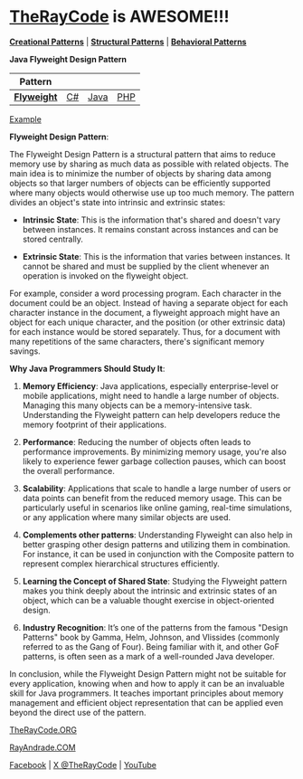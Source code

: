 # [TheRayCode](../../../README.md) is AWESOME!!!

**[Creational Patterns](../README.md)** | **[Structural Patterns](../../Structural/README.md)** | **[Behavioral Patterns](../../Behavioral/README.md)**

**Java Flyweight Design Pattern**

|Pattern|   |   |   |
|---|---|---|---|
| [**Flyweight**](README.md) | [C#](../../../Csharp/Structural/Flyweight/README.md) | [Java](../../../Java/Structural/Flyweight/README.md) | [PHP](../../../PHP/Structural/Flyweight/README.md) |

[Example](FT1/README.md)

**Flyweight Design Pattern**:

The Flyweight Design Pattern is a structural pattern that aims to reduce memory use by sharing as much data as possible with related objects. The main idea is to minimize the number of objects by sharing data among objects so that larger numbers of objects can be efficiently supported where many objects would otherwise use up too much memory. The pattern divides an object's state into intrinsic and extrinsic states:

- **Intrinsic State**: This is the information that's shared and doesn't vary between instances. It remains constant across instances and can be stored centrally.
  
- **Extrinsic State**: This is the information that varies between instances. It cannot be shared and must be supplied by the client whenever an operation is invoked on the flyweight object.

For example, consider a word processing program. Each character in the document could be an object. Instead of having a separate object for each character instance in the document, a flyweight approach might have an object for each unique character, and the position (or other extrinsic data) for each instance would be stored separately. Thus, for a document with many repetitions of the same characters, there's significant memory savings.

**Why Java Programmers Should Study It**:

1. **Memory Efficiency**: Java applications, especially enterprise-level or mobile applications, might need to handle a large number of objects. Managing this many objects can be a memory-intensive task. Understanding the Flyweight pattern can help developers reduce the memory footprint of their applications.

2. **Performance**: Reducing the number of objects often leads to performance improvements. By minimizing memory usage, you're also likely to experience fewer garbage collection pauses, which can boost the overall performance.

3. **Scalability**: Applications that scale to handle a large number of users or data points can benefit from the reduced memory usage. This can be particularly useful in scenarios like online gaming, real-time simulations, or any application where many similar objects are used.

4. **Complements other patterns**: Understanding Flyweight can also help in better grasping other design patterns and utilizing them in combination. For instance, it can be used in conjunction with the Composite pattern to represent complex hierarchical structures efficiently.

5. **Learning the Concept of Shared State**: Studying the Flyweight pattern makes you think deeply about the intrinsic and extrinsic states of an object, which can be a valuable thought exercise in object-oriented design.

6. **Industry Recognition**: It’s one of the patterns from the famous "Design Patterns" book by Gamma, Helm, Johnson, and Vlissides (commonly referred to as the Gang of Four). Being familiar with it, and other GoF patterns, is often seen as a mark of a well-rounded Java developer.

In conclusion, while the Flyweight Design Pattern might not be suitable for every application, knowing when and how to apply it can be an invaluable skill for Java programmers. It teaches important principles about memory management and efficient object representation that can be applied even beyond the direct use of the pattern.

[TheRayCode.ORG](https://www.TheRayCode.org)

[RayAndrade.COM](https://www.RayAndrade.com)

[Facebook](https://www.facebook.com/TheRayCode/) | [X @TheRayCode](https://www.x.com/TheRayCode/) | [YouTube](https://www.youtube.com/TheRayCode/)

